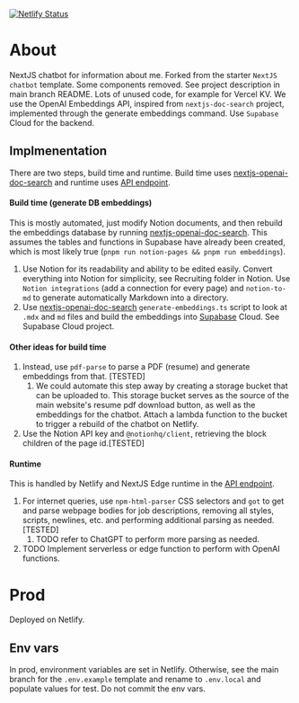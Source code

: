 [![Netlify Status](https://api.netlify.com/api/v1/badges/e990dcda-6167-4a89-a236-312b3c7fe9e7/deploy-status)](https://app.netlify.com/sites/nimble-eclair-c728c4/deploys)

# About
NextJS chatbot for information about me. Forked from the starter `NextJS chatbot` template. Some components removed. See project description in main branch README. Lots of unused code, for example for Vercel KV. We use the OpenAI Embeddings API, inspired from `nextjs-doc-search` project, implemented through the generate embeddings command. Use `Supabase` Cloud for the backend.

## Implmenentation
There are two steps, build time and runtime. Build time uses [nextjs-openai-doc-search](https://github.com/liujjw/nextjs-openai-doc-search) and runtime uses [API endpoint](https://github.com/liujjw/ai-chatbot/blob/my-ai/app/api/chat/route.ts).
#### Build time (generate DB embeddings)
This is mostly automated, just modify Notion documents, and then rebuild the embeddings database by running [nextjs-openai-doc-search](https://github.com/liujjw/nextjs-openai-doc-search). This assumes the tables and functions in Supabase have already been created, which is most likely true (`pnpm run notion-pages && pnpm run embeddings`).
1. Use Notion for its readability and ability to be edited easily. Convert everything into Notion for simplicity, see Recruiting folder in Notion. Use `Notion integrations` (add a connection for every page) and `notion-to-md` to generate automatically Markdown into a directory.
2. Use [nextjs-openai-doc-search](https://github.com/liujjw/nextjs-openai-doc-search) `generate-embeddings.ts` script to look at `.mdx` and `md` files and build the embeddings into [Supabase](https://github.com/liujjw/nextjs-openai-doc-search/blob/main/supabase/migrations/20230406025118_init.sql) Cloud. See Supabase Cloud project.

#### Other ideas for build time
1. Instead, use `pdf-parse` to parse a PDF (resume) and generate embeddings from that. [TESTED]
	1. We could automate this step away by creating a storage bucket that can be uploaded to. This storage bucket serves as the source of the main website's resume pdf download button, as well as the embeddings for the chatbot. Attach a lambda function to the bucket to trigger a rebuild of the chatbot on Netlify.
2. Use the Notion API key and `@notionhq/client`, retrieving the block children of the page id.[TESTED]

#### Runtime
This is handled by Netlify and NextJS Edge runtime in the [API endpoint](https://github.com/liujjw/ai-chatbot/blob/my-ai/app/api/chat/route.ts).  
1. For internet queries, use `npm-html-parser` CSS selectors and `got` to get and parse webpage bodies for job descriptions, removing all styles, scripts, newlines, etc. and performing additional parsing as needed. [TESTED]
	1. TODO refer to ChatGPT to perform more parsing as needed.
2. TODO Implement serverless or edge function to perform with OpenAI functions. 

# Prod
Deployed on Netlify.

## Env vars
In prod, environment variables are set in Netlify. Otherwise, see the main branch for the `.env.example` template and rename to `.env.local` and populate values for test. Do not commit the env vars.
